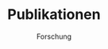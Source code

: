 ---
title: Publikationen
subtitle: Forschung
layout: layouts/publications_list.njk
laufschrift_green: Interaction × Design × Lab × Interaction × Design × Lab × Interaction × Design × Lab
laufschrift_black: Prototyping × Visualization × Dashboads × Transfer × Science × GeoVis ×  InfoVis
---